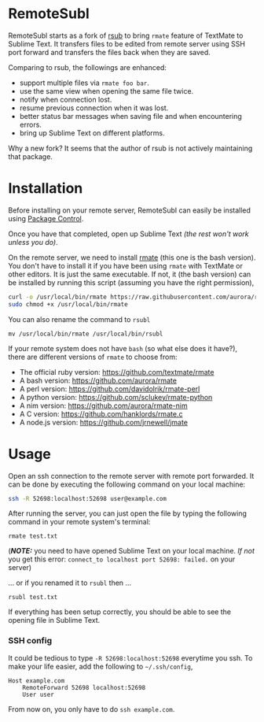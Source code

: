 # RemoteSubl

RemoteSubl starts as a fork of [rsub](https://github.com/henrikpersson/rsub) to
bring `rmate` feature of TextMate to Sublime Text. It transfers files to be
edited from remote server using SSH port forward and transfers the files back
when they are saved.

Comparing to rsub, the followings are enhanced:

- support multiple files via `rmate foo bar`.
- use the same view when opening the same file twice.
- notify when connection lost.
- resume previous connection when it was lost.
- better status bar messages when saving file and when encountering errors.
- bring up Sublime Text on different platforms.

Why a new fork? It seems that the author of rsub is not actively maintaining
that package.

# Installation

Before installing on your remote server, RemoteSubl can easily be installed
using [Package Control](https://packagecontrol.io).

Once you have that completed, open up Sublime Text *(the rest won't work unless
you do)*.

On the remote server, we need to install
[rmate](https://github.com/aurora/rmate) (this one is the bash version). You
don't have to install it if you have been using `rmate` with TextMate or other
editors. It is just the same executable. If not, it (the bash version) can be
installed by running this script (assuming you have the right permission),

```bash
curl -o /usr/local/bin/rmate https://raw.githubusercontent.com/aurora/rmate/master/rmate
sudo chmod +x /usr/local/bin/rmate
```

You can also rename the command to `rsubl`

```
mv /usr/local/bin/rmate /usr/local/bin/rsubl
```

If your remote system does not have `bash` (so what else does it have?), there
are different versions of `rmate` to choose from:

- The official ruby version: https://github.com/textmate/rmate
- A bash version: https://github.com/aurora/rmate
- A perl version: https://github.com/davidolrik/rmate-perl
- A python version: https://github.com/sclukey/rmate-python
- A nim version: https://github.com/aurora/rmate-nim
- A C version: https://github.com/hanklords/rmate.c
- A node.js version: https://github.com/jrnewell/jmate

# Usage

Open an ssh connection to the remote server with remote port forwarded. It can
be done by executing the following command on your local machine:

```bash
ssh -R 52698:localhost:52698 user@example.com
```

After running the server, you can just open the file by typing the following
command in your remote system's terminal:

```
rmate test.txt
```

(***NOTE:*** you need to have opened Sublime Text on your local machine.
*If not* you get this error: `connect_to localhost port 52698: failed.` on your
server)

... or if you renamed it to `rsubl` then ...

```
rsubl test.txt
```

If everything has been setup correctly, you should be able to see the opening
file in Sublime Text.

### SSH config

It could be tedious to type `-R 52698:localhost:52698` everytime you ssh. To
make your life easier, add the following to `~/.ssh/config`,

```
Host example.com
    RemoteForward 52698 localhost:52698
    User user
```

From now on, you only have to do `ssh example.com`.
